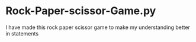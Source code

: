 # Rock-Paper-scissor-Game.py
I have made this rock paper scissor game to make my understanding better in statements 
